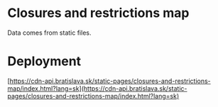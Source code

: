 # Closures and restrictions map

Data comes from static files.

# Deployment

[https://cdn-api.bratislava.sk/static-pages/closures-and-restrictions-map/index.html?lang=sk](https://cdn-api.bratislava.sk/static-pages/closures-and-restrictions-map/index.html?lang=sk)
